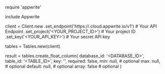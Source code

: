 require 'appwrite'

include Appwrite

client = Client.new
    .set_endpoint('https://<REGION>.cloud.appwrite.io/v1') # Your API Endpoint
    .set_project('<YOUR_PROJECT_ID>') # Your project ID
    .set_key('<YOUR_API_KEY>') # Your secret API key

tables = Tables.new(client)

result = tables.create_float_column(
    database_id: '<DATABASE_ID>',
    table_id: '<TABLE_ID>',
    key: '',
    required: false,
    min: null, # optional
    max: null, # optional
    default: null, # optional
    array: false # optional
)
